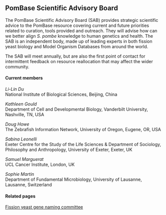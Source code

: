 ## PomBase Scientific Advisory Board

The PomBase Scientific Advisory Board (SAB) provides strategic
scientific advice to the PomBase resource covering current and future
priorities related to curation, tools provided and outreach. They will
advise how can we better align *S. pombe* knowledge to human genetics
and health. The SAB is an independent body, made up of leading experts
in both fission yeast biology and Model Organism Databases from around
the world.

The SAB  will  meet annually, but are also the first point of contact for
intermittent feedback on resource reallocation that may affect the wider
community.


#### Current members

*Li-Lin Du*<br>
National Institute of Biological Sciences, Beijing, China

*Kathleen Gould*<br>
Department of Cell and Developmental Biology, Vanderbilt University, Nashville, TN, USA

*Doug Howe*<br>
The Zebrafish Information Network, University of Oregon, Eugene, OR, USA

*Sabina Leonelli*<br>
Exeter Centre for the Study of the Life Sciences &amp; Department of Sociology, Philosophy and Anthropology, University of Exeter, Exeter, UK

*Samuel Marguerat*<br>
UCL Cancer Institute, London, UK

*Sophie Martin*<br>
Department of Fundamental Microbiology, University of Lausanne, Lausanne, Switzerland


#### Related pages

[Fission yeast gene naming committee](submit-data/gene-naming-committee-members)



